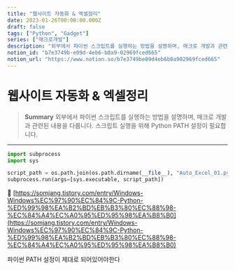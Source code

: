 ```yaml
---
title: "웹사이트 자동화 & 엑셀정리"
date: 2023-01-26T00:00:00.000Z
draft: false
tags: ["Python", "Gadget"]
series: ["매크로개발"]
description: "외부에서 파이썬 스크립트를 실행하는 방법을 설명하며, 매크로 개발과 관련된 내용을 다룹니다. 스크립트 실행을 위해 Python PATH 설정이 필요합니다."
notion_id: "b7e3749b-e09d-4eb6-b0a9-02969fced665"
notion_url: "https://www.notion.so/b7e3749be09d4eb6b0a902969fced665"
---
```


# 웹사이트 자동화 & 엑셀정리

> **Summary**
> 외부에서 파이썬 스크립트를 실행하는 방법을 설명하며, 매크로 개발과 관련된 내용을 다룹니다. 스크립트 실행을 위해 Python PATH 설정이 필요합니다.

---

```python
import subprocess
import sys

script_path = os.path.join(os.path.dirname(__file__), "Auto_Excel_01.py")
subprocess.run(args=[sys.executable, script_path])
```

🔗 [https://somjang.tistory.com/entry/Windows-Windows%EC%97%90%EC%84%9C-Python-%ED%99%98%EA%B2%BD%EB%B3%80%EC%88%98-%EC%84%A4%EC%A0%95%ED%95%98%EA%B8%B0](https://somjang.tistory.com/entry/Windows-Windows%EC%97%90%EC%84%9C-Python-%ED%99%98%EA%B2%BD%EB%B3%80%EC%88%98-%EC%84%A4%EC%A0%95%ED%95%98%EA%B8%B0)

파이썬 PATH 설정이 제대로 되어있어야한다

